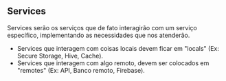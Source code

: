 ## Services

Services serão os serviços que de fato interagirão com um serviço específico, implementando as necessidades que nos atenderão.

- Services que interagem com coisas locais devem ficar em "locals" (Ex: Secure Storage, Hive, Cache).
- Services que interagem com algo remoto, devem ser colocados em "remotes" (Ex: API, Banco remoto, Firebase).
